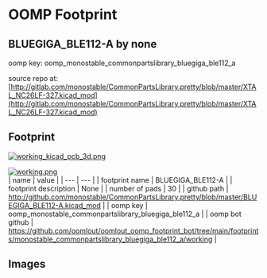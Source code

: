 # OOMP Footprint  
## BLUEGIGA_BLE112-A  by none  
  
oomp key: oomp_monostable_commonpartslibrary_bluegiga_ble112_a  
  
source repo at: [http://gitlab.com/monostable/CommonPartsLibrary.pretty/blob/master/XTAL_NC26LF-327.kicad_mod](http://gitlab.com/monostable/CommonPartsLibrary.pretty/blob/master/XTAL_NC26LF-327.kicad_mod)  
## Footprint  
  
[![working_kicad_pcb_3d.png](working_kicad_pcb_3d_600.png)](working_kicad_pcb_3d.png)  
  
[![working.png](working_600.png)](working.png)  
| name | value | 
| --- | --- | 
| footprint name | BLUEGIGA_BLE112-A | 
| footprint description | None | 
| number of pads | 30 | 
| github path | http://github.com/monostable/CommonPartsLibrary.pretty/blob/master/BLUEGIGA_BLE112-A.kicad_mod | 
| oomp key | oomp_monostable_commonpartslibrary_bluegiga_ble112_a | 
| oomp bot github | https://github.com/oomlout/oomlout_oomp_footprint_bot/tree/main/footprints/monostable_commonpartslibrary_bluegiga_ble112_a/working | 
## Images  
